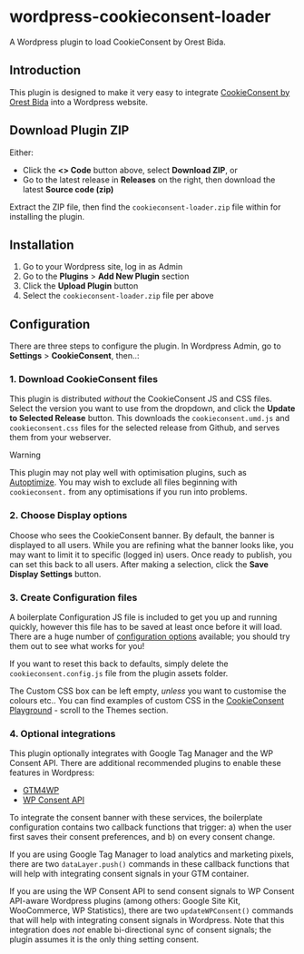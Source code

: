 # wordpress-cookieconsent-loader
A Wordpress plugin to load CookieConsent by Orest Bida.

## Introduction
This plugin is designed to make it very easy to integrate [CookieConsent by Orest Bida](https://cookieconsent.orestbida.com/) into a Wordpress website.

## Download Plugin ZIP
Either:
- Click the **<> Code** button above, select **Download ZIP**, or
- Go to the latest release in **Releases** on the right, then download the latest **Source code (zip)**

Extract the ZIP file, then find the `cookieconsent-loader.zip` file within for installing the plugin.

## Installation
1. Go to your Wordpress site, log in as Admin
2. Go to the **Plugins** > **Add New Plugin** section
3. Click the **Upload Plugin** button
4. Select the `cookieconsent-loader.zip` file per above

## Configuration
There are three steps to configure the plugin. In Wordpress Admin, go to **Settings** > **CookieConsent**, then..:

### 1. Download CookieConsent files
This plugin is distributed *without* the CookieConsent JS and CSS files. Select the version you want to use from the dropdown, and click the **Update to Selected Release** button. This downloads the `cookieconsent.umd.js` and `cookieconsent.css` files for the selected release from Github, and serves them from your webserver.

> [!WARNING]
> This plugin may not play well with optimisation plugins, such as [Autoptimize](https://wordpress.org/plugins/autoptimize/). You may wish to exclude all files beginning with `cookieconsent.` from any optimisations if you run into problems.

### 2. Choose Display options
Choose who sees the CookieConsent banner. By default, the banner is displayed to all users. While you are refining what the banner looks like, you may want to limit it to specific (logged in) users. Once ready to publish, you can set this back to all users. After making a selection, click the **Save Display Settings** button.

### 3. Create Configuration files
A boilerplate Configuration JS file is included to get you up and running quickly, however this file has to be saved at least once before it will load. There are a huge number of [configuration options](https://cookieconsent.orestbida.com/reference/configuration-reference.html) available; you should try them out to see what works for you!

If you want to reset this back to defaults, simply delete the `cookieconsent.config.js` file from the plugin assets folder.

The Custom CSS box can be left empty, *unless* you want to customise the colours etc.. You can find examples of custom CSS in the [CookieConsent Playground](https://playground.cookieconsent.orestbida.com/) - scroll to the Themes section.

### 4. Optional integrations
This plugin optionally integrates with Google Tag Manager and the WP Consent API. There are additional recommended plugins to enable these features in Wordpress:
* [GTM4WP](https://gtm4wp.com/)
* [WP Consent API](https://wpconsentapi.org/)

To integrate the consent banner with these services, the boilerplate configuration contains two callback functions that trigger: a) when the user first saves their consent preferences, and b) on every consent change.

If you are using Google Tag Manager to load analytics and marketing pixels, there are two `dataLayer.push()` commands in these callback functions that will help with integrating consent signals in your GTM container.

If you are using the WP Consent API to send consent signals to WP Consent API-aware Wordpress plugins (among others: Google Site Kit, WooCommerce, WP Statistics), there are two `updateWPConsent()` commands that will help with integrating consent signals in Wordpress. Note that this integration does *not* enable bi-directional sync of consent signals; the plugin assumes it is the only thing setting consent. 
